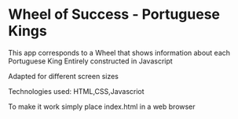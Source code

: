 # Wheel of Success - Portuguese Kings
This app corresponds to a Wheel that shows information about each Portuguese King
Entirely constructed in Javascript

Adapted for different screen sizes



Technologies used:
HTML,CSS,Javascriot


To make it work simply place index.html in a web browser

